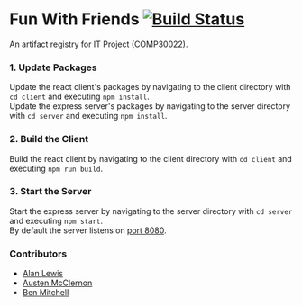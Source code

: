 # Fun With Friends [![Build Status](https://travis-ci.com/kvoli/fun-with-friends.svg?branch=staging)](https://travis-ci.com/kvoli/fun-with-friends)
An artifact registry for IT Project (COMP30022).

### 1. Update Packages
Update the react client's packages by navigating to the client directory with `cd client` and executing `npm install`.<br>
Update the express server's packages by navigating to the server directory with `cd server` and executing `npm install`.

### 2. Build the Client
Build the react client by navigating to the client directory with `cd client` and executing `npm run build`.

### 3. Start the Server
Start the express server by navigating to the server directory with `cd server` and executing `npm start`.<br>
By default the server listens on [port 8080](http://localhost:8080).

### Contributors
- [Alan Lewis](https://github.com/alanlewis764)
- [Austen McClernon](https://github.com/kvoli)
- [Ben Mitchell](https://github.com/Dezyh)

